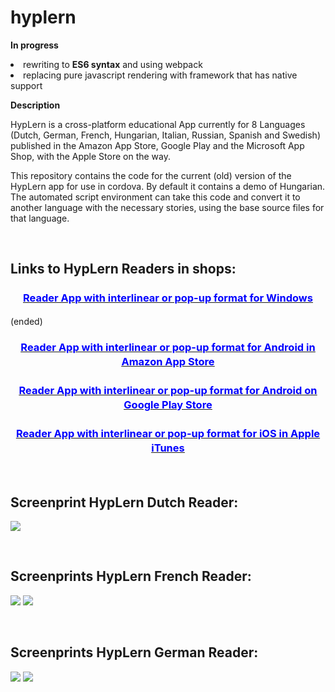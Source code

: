 <h1>hyplern</h1> 

<b>In progress</b>

  <li>rewriting to <b>ES6 syntax</b> and using webpack</li>
  <li>replacing pure javascript rendering with framework that has native support</li>

<b>Description</b>

<p>HypLern is a cross-platform educational App currently for 8 Languages (Dutch, German, French, Hungarian, Italian, Russian, Spanish and Swedish) published in the Amazon App Store, Google Play and the Microsoft App Shop, with the Apple Store on the way.</p>
<p>This repository contains the code for the current (old) version of the HypLern app for use in cordova.
By default it contains a demo of Hungarian.
The automated script environment can take this code and convert it to another language with the necessary stories, using the base source files for that language.</p>
</br>
<h2>Links to HypLern Readers in shops:</h2>
<h3 style="text-align: center;"><span style="text-decoration: underline;"><a href="https://www.microsoft.com/en-us/store/search/apps?q=hyplern" title="HypLern Reader App for Windows" target="_blank"><span style="color: #0000ff;"><strong style="line-height: 1.5;"><span style="line-height: 1.4;">Reader App with interlinear or pop-up format for Windows</span></strong></span></a></span></h3> (ended)

<h3 style="text-align: center;"><span style="text-decoration: underline;"><a href="https://www.amazon.com/s/ref=nb_sb_noss?url=search-alias%3Daps&amp;field-keywords=hyplern+app&amp;rh=i%3Aaps%2Ck%3Ahyplern+app" target="_blank" title="HypLern Reader App for Android in Amazon App Store"><span style="color: #0000ff;"><strong style="line-height: 1.5;"><span style="line-height: 1.4;">Reader App with interlinear or pop-up format for Android in Amazon App Store</span></strong></span></a></span></h3>

<h3 style="text-align: center;"><span style="text-decoration: underline;"><a href="https://play.google.com/store/apps/developer?id=Bermuda%20Word&hl=en" target="_blank" title="HypLern Reader App for Android on Google Play Store"><span style="color: #0000ff;"><strong style="line-height: 1.5;"><span style="line-height: 1.4;">Reader App with interlinear or pop-up format for Android on Google Play Store</span></strong></span></a></span></h3>

<h3 style="text-align: center;"><span style="text-decoration: underline;"><a href="https://itunes.apple.com/in/developer/adrianus-van-den-end/id1159185482" target="_blank" title="HypLern Reader App for iOS in Apple iTunes"><span style="color: #0000ff;"><strong style="line-height: 1.5;"><span style="line-height: 1.4;">Reader App with interlinear or pop-up format for iOS in Apple iTunes</span></strong></span></a></span></h3>
</br>
<h2>Screenprint HypLern Dutch Reader:</h2>

<img src='https://cdn.shopify.com/s/files/1/0635/4489/files/MVRC7FILRWA9I-AD-SHOT01.png'></img>

</br>
<h2>Screenprints HypLern French Reader:</h2>

<img src='https://cdn.shopify.com/s/files/1/0635/4489/files/M1B1UU2H454GPL-AD-SHOT01.png'></img>
<img src='https://cdn.shopify.com/s/files/1/0635/4489/files/M1B1UU2H454GPL-AD-SHOT03.png'></img>

</br>
<h2>Screenprints HypLern German Reader:</h2>

<img src='https://cdn.shopify.com/s/files/1/0635/4489/files/MB1ZB1LK24C9I-AD-SHOT01.png'></img>
<img src='https://cdn.shopify.com/s/files/1/0635/4489/files/MB1ZB1LK24C9I-AD-SHOT03.png'></img>
